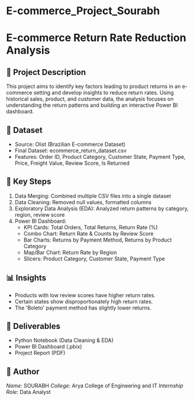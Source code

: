 # E-commerce_Project_Sourabh

# E-commerce Return Rate Reduction Analysis

## 📌 Project Description
This project aims to identify key factors leading to product returns in an e-commerce setting and develop insights to reduce return rates. Using historical sales, product, and customer data, the analysis focuses on understanding the return patterns and building an interactive Power BI dashboard.

## 📂 Dataset
- Source: Olist (Brazilian E-commerce Dataset)
- Final Dataset: ecommerce_return_dataset.csv
- Features: Order ID, Product Category, Customer State, Payment Type, Price, Freight Value, Review Score, Is Returned

## 🚀 Key Steps
1. Data Merging: Combined multiple CSV files into a single dataset
2. Data Cleaning: Removed null values, formatted columns
3. Exploratory Data Analysis (EDA): Analyzed return patterns by category, region, review score
4. Power BI Dashboard:
   - KPI Cards: Total Orders, Total Returns, Return Rate (%)
   - Combo Chart: Return Rate & Counts by Review Score
   - Bar Charts: Returns by Payment Method, Returns by Product Category
   - Map/Bar Chart: Return Rate by Region
   - Slicers: Product Category, Customer State, Payment Type

## 📊 Insights
- Products with low review scores have higher return rates.
- Certain states show disproportionately high return rates.
- The 'Boleto' payment method has slightly lower returns.

## 📎 Deliverables
- Python Notebook (Data Cleaning & EDA)
- Power BI Dashboard (.pbix)
- Project Report (PDF)

## 👤 Author
*Name*: SOURABH
*College*: Arya College of Engineering and IT
*Internship Role*: Data Analyst
